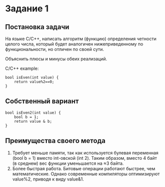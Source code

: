 # Задание 1

## Постановка задачи

На языке С/С++, написать алгоритм (функцию) определения четности целого числа, который будет аналогичен нижеприведенному по функциональности, но отличен по своей сути.

Объяснить плюсы и минусы обеих реализаций.

C/C++ example:

~~~
bool isEven(int value) {
    return value%2==0;
}
~~~
## Собственный вариант
~~~
bool isEven2(int value) { 
    bool b = 1;
    return value & b; 
}
~~~
## Преимущества своего метода
1. Требует меньше памяти, так как используется булевая переменная (bool b = 1) вместо int-овской (int 2). Таким образом, вместо 4 байт (в среднем) вес функции уменьшается на ≈3 байта.
2. Более быстрая работа. Битовые операции работают быстрее, чем математические. Однако современные компиляторы оптимизируют value%2, приводя к виду value&1.
